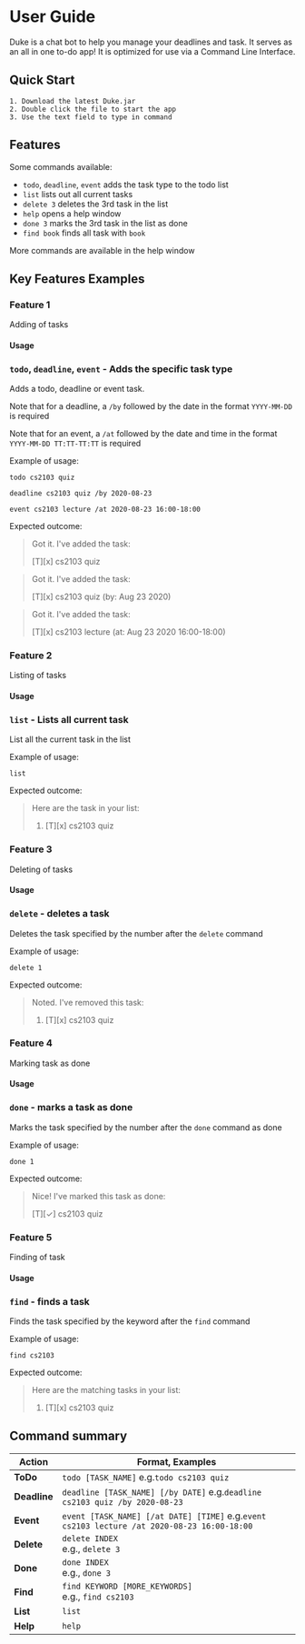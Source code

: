 # User Guide
Duke is a chat bot to help you manage your deadlines and task. It serves as an all in one to-do app! It is optimized for use via a Command Line Interface.

## Quick Start
	1. Download the latest Duke.jar
	2. Double click the file to start the app
    3. Use the text field to type in command
   
## Features 
Some commands available:
-   `todo`, `deadline`, `event` adds the task type to the todo list
-   `list` lists out all current tasks
-   `delete 3` deletes the 3rd task in the list
-   `help` opens a help window
-   `done 3` marks the 3rd task in the list as done
-   `find book` finds all task with `book` 

More commands are available in the help window

## Key Features Examples
### Feature 1 
Adding of tasks

#### Usage

### `todo`, `deadline`, `event` - Adds the specific task type

Adds a todo, deadline or event task. 

Note that for a deadline, a `/by` followed by the date in the format `YYYY-MM-DD` is required

Note that for an event, a `/at` followed by the date and time in the format `YYYY-MM-DD TT:TT-TT:TT` is required

Example of usage: 

`todo cs2103 quiz`

`deadline cs2103 quiz /by 2020-08-23`

`event cs2103 lecture /at 2020-08-23 16:00-18:00`

Expected outcome:

>Got it. I've added the task:
>
>[T][x] cs2103 quiz

>Got it. I've added the task: 
>
>[T][x] cs2103 quiz (by: Aug 23 2020)

>Got it. I've added the task: 
>
>[T][x] cs2103 lecture (at: Aug 23 2020 16:00-18:00)

### Feature 2
Listing of tasks

#### Usage

### `list` - Lists all current task

List all the current task in the list

Example of usage: 

`list`

Expected outcome:

>Here are the task in your list:
>
>1. [T][x] cs2103 quiz

### Feature 3
Deleting of tasks

#### Usage

### `delete` - deletes a task

Deletes the task specified by the number after the `delete` command

Example of usage: 

`delete 1`

Expected outcome:

>Noted. I've removed this task:
>
>1. [T][x] cs2103 quiz

### Feature 4
Marking task as done

#### Usage

### `done` - marks a task as done

Marks the task specified by the number after the `done` command as done

Example of usage: 

`done 1`

Expected outcome:

>Nice! I've marked this task as done:
>
>[T][✓] cs2103 quiz

### Feature 5
Finding of task

#### Usage

### `find` - finds a task

Finds the task specified by the keyword after the `find` command

Example of usage: 

`find cs2103`

Expected outcome:

>Here are the matching tasks in your list:
>
>1. [T][x] cs2103 quiz

## Command summary

Action | Format, Examples
--------|------------------
**ToDo** | `todo [TASK_NAME]` e.g.`todo cs2103 quiz`
**Deadline** | `deadline [TASK_NAME] [/by DATE]` e.g.`deadline cs2103 quiz /by 2020-08-23`
**Event** | `event [TASK_NAME] [/at DATE] [TIME]` e.g.`event cs2103 lecture /at 2020-08-23 16:00-18:00`
**Delete** | `delete INDEX`<br> e.g., `delete 3`
**Done** | `done INDEX`<br> e.g., `done 3`
**Find** | `find KEYWORD [MORE_KEYWORDS]`<br> e.g., `find cs2103`
**List** | `list`
**Help** | `help`
